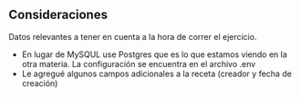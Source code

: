 ## Consideraciones

Datos relevantes a tener en cuenta a la hora de correr el ejercicio. 

- En lugar de MySQUL use Postgres que es lo que estamos viendo en la otra materia. La configuración se encuentra en el archivo .env
- Le agregué algunos campos adicionales a la receta (creador y fecha de creación)
